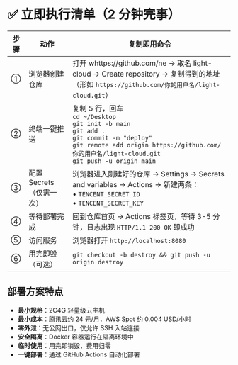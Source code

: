 # ✅ 立即执行清单（2 分钟完事）

| 步骤 | 动作 | 复制即用命令 |
|------|------|------------|
| ① | 浏览器创建仓库 | 打开 whttps://github.com/ne → 取名 light-cloud → Create repository → 复制得到的地址（形如 `https://github.com/你的用户名/light-cloud.git`） |
| ② | 终端一键推送 | 复制 5 行，回车<br>`cd ~/Desktop`<br>`git init -b main`<br>`git add .`<br>`git commit -m "deploy"`<br>`git remote add origin https://github.com/你的用户名/light-cloud.git`<br>`git push -u origin main` |
| ③ | 配置 Secrets（仅需一次） | 浏览器进入刚建好的仓库 → Settings → Secrets and variables → Actions → 新建两条：<br>• `TENCENT_SECRET_ID`<br>• `TENCENT_SECRET_KEY` |
| ④ | 等待部署完成 | 回到仓库首页 → Actions 标签页，等待 3-5 分钟，日志出现 `HTTP/1.1 200 OK` 即成功 |
| ⑤ | 访问服务 | 浏览器打开 `http://localhost:8080` |
| ⑥ | 用完即毁（可选） | `git checkout -b destroy && git push -u origin destroy` |

## 部署方案特点

- **最小规格**：2C4G 轻量级云主机
- **最小成本**：腾讯云约 24 元/月，AWS Spot 约 0.004 USD/小时
- **零外泄**：无公网出口，仅允许 SSH 入站连接
- **安全隔离**：Docker 容器运行在隔离环境中
- **临时使用**：用完即销毁，费用归零
- **一键部署**：通过 GitHub Actions 自动化部署
